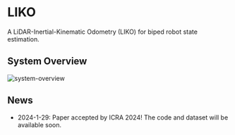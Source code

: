 # LIKO
A LiDAR-Inertial-Kinematic Odometry (LIKO) for biped robot state estimation. 
## System Overview
![system-overview](https://github.com/Mr-Zqr/LIKO/assets/62141613/60168789-2b43-41d6-88af-e759f3476c0f)
## News

- 2024-1-29: Paper accepted by ICRA 2024! The code and dataset will be available soon. 
